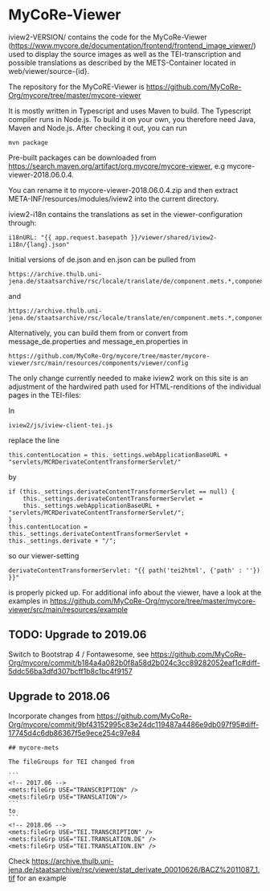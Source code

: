 MyCoRe-Viewer
=============

iview2-VERSION/ contains the code for the MyCoRe-Viewer
(https://www.mycore.de/documentation/frontend/frontend_image_viewer/) used to display the source images as well as the TEI-transcription and possible translations as described by the METS-Container located in web/viewer/source-{id}.

The repository for the MyCoRE-Viewer is https://github.com/MyCoRe-Org/mycore/tree/master/mycore-viewer

It is mostly written in Typescript and uses Maven to build. The Typescript compiler runs in Node.js. To build it on your own, you therefore need Java, Maven
and Node.js. After checking it out, you can run

    mvn package

Pre-built packages can be downloaded from https://search.maven.org/artifact/org.mycore/mycore-viewer, e.g  mycore-viewer-2018.06.0.4.

You can rename it to mycore-viewer-2018.06.0.4.zip and then extract META-INF/resources/modules/iview2 into the current directory.

iview2-i18n contains the translations as set in the viewer-configuration through:

    i18nURL: "{{ app.request.basepath }}/viewer/shared/iview2-i18n/{lang}.json"

Initial versions of de.json and en.json can be pulled from

    https://archive.thulb.uni-jena.de/staatsarchive/rsc/locale/translate/de/component.mets.*,component.viewer.*

and

    https://archive.thulb.uni-jena.de/staatsarchive/rsc/locale/translate/en/component.mets.*,component.viewer.*

Alternatively, you can build them from or convert from message_de.properties and message_en.properties in

    https://github.com/MyCoRe-Org/mycore/tree/master/mycore-viewer/src/main/resources/components/viewer/config

The only change currently needed to make iview2 work on this site is an adjustment of the hardwired path used for HTML-renditions of the individual pages in the TEI-files:

In

    iview2/js/iview-client-tei.js

replace the line

    this.contentLocation = this._settings.webApplicationBaseURL + "servlets/MCRDerivateContentTransformerServlet/"

by

    if (this._settings.derivateContentTransformerServlet == null) {
        this._settings.derivateContentTransformerServlet =
        this._settings.webApplicationBaseURL + "servlets/MCRDerivateContentTransformerServlet/";
    }
    this.contentLocation = this._settings.derivateContentTransformerServlet + this._settings.derivate + "/";

so our viewer-setting

    derivateContentTransformerServlet: "{{ path('tei2html', {'path' : ''}) }}"

is properly picked up. For additional info about the viewer, have a look at the examples in https://github.com/MyCoRe-Org/mycore/tree/master/mycore-viewer/src/main/resources/example

## TODO: Upgrade to 2019.06

Switch to Bootstrap 4 / Fontawesome, see https://github.com/MyCoRe-Org/mycore/commit/b184a4a082b0f8a58d2b024c3cc89282052eaf1c#diff-5ddc56ba3dfd307bcff1b8c1bc4f9157

## Upgrade to 2018.06

Incorporate changes from https://github.com/MyCoRe-Org/mycore/commit/9bf43152995c83e24dc119487a4486e9db097f95#diff-17745d4c6db86367f5e9ece254c97e84

    ## mycore-mets

    The fileGroups for TEI changed from

    ```
    <!-- 2017.06 -->
    <mets:fileGrp USE="TRANSCRIPTION" />
    <mets:fileGrp USE="TRANSLATION"/>
    ```
    to
    ```
    <!-- 2018.06 -->
    <mets:fileGrp USE="TEI.TRANSCRIPTION" />
    <mets:fileGrp USE="TEI.TRANSLATION.DE" />
    <mets:fileGrp USE="TEI.TRANSLATION.EN" />

Check https://archive.thulb.uni-jena.de/staatsarchive/rsc/viewer/stat_derivate_00010626/BACZ%2011087_1.tif for an example